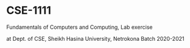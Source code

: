 # CSE-1111
Fundamentals of Computers and Computing, 
Lab exercise

at Dept. of CSE,
Sheikh Hasina University, Netrokona
Batch 2020-2021
